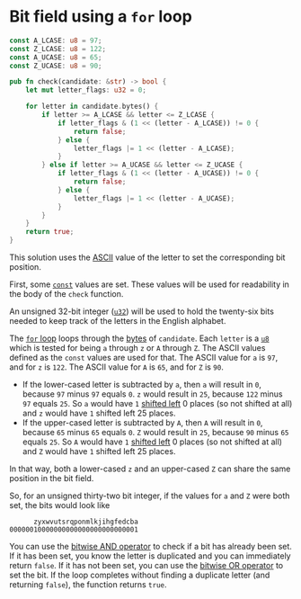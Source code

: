 # Bit field using a `for` loop

```rust
const A_LCASE: u8 = 97;
const Z_LCASE: u8 = 122;
const A_UCASE: u8 = 65;
const Z_UCASE: u8 = 90;

pub fn check(candidate: &str) -> bool {
    let mut letter_flags: u32 = 0;

    for letter in candidate.bytes() {
        if letter >= A_LCASE && letter <= Z_LCASE {
            if letter_flags & (1 << (letter - A_LCASE)) != 0 {
                return false;
            } else {
                letter_flags |= 1 << (letter - A_LCASE);
            }
        } else if letter >= A_UCASE && letter <= Z_UCASE {
            if letter_flags & (1 << (letter - A_UCASE)) != 0 {
                return false;
            } else {
                letter_flags |= 1 << (letter - A_UCASE);
            }
        }
    }
    return true;
}
```

This solution uses the [ASCII][ascii] value of the letter to set the corresponding bit position.

First, some [`const`][const] values are set.
These values will be used for readability in the body of the `check` function.

An unsigned 32-bit integer ([`u32`][u32]) will be used to hold the twenty-six bits needed
to keep track of the letters in the English alphabet.

The [`for` loop][for-loop] loops through the [bytes][bytes] of `candidate`.
Each `letter` is a [`u8`][u8] which is tested for being `a` through `z` or `A` through `Z`.
The ASCII values defined as the `const` values are used for that.
The ASCII value for `a` is `97`, and for `z` is `122`.
The ASCII value for `A` is `65`, and for `Z` is `90`.

- If the lower-cased letter is subtracted by `a`, then `a` will result in `0`, because `97` minus `97`  equals `0`.
`z` would result in `25`, because `122` minus `97` equals `25`.
So `a` would have `1` [shifted left][shift-left] 0 places (so not shifted at all) and `z` would have `1` shifted left 25 places.
- If the upper-cased letter is subtracted by `A`, then `A` will result in `0`, because `65` minus `65`  equals `0`.
`Z` would result in `25`, because `90` minus `65` equals `25`.
So `A` would have `1` [shifted left][shift-left] 0 places (so not shifted at all) and `Z` would have `1` shifted left 25 places.

In that way, both a lower-cased `z` and an upper-cased `Z` can share the same position in the bit field.

So, for an unsigned thirty-two bit integer, if the values for `a` and `Z` were both set, the bits would look like

```
      zyxwvutsrqponmlkjihgfedcba
00000010000000000000000000000001
```

You can use the [bitwise AND operator][and] to check if a bit has already been set.
If it has been set, you know the letter is duplicated and you can immediately return `false`.
If it has not been set, you can use the [bitwise OR operator][or] to set the bit.
If the loop completes without finding a duplicate letter (and returning `false`), the function returns `true`.

[ascii]: https://www.asciitable.com/
[const]: https://doc.rust-lang.org/std/keyword.const.html
[u32]: https://doc.rust-lang.org/std/primitive.u32.html
[for-loop]: https://doc.rust-lang.org/reference/expressions/loop-expr.html#iterator-loops
[bytes]: https://doc.rust-lang.org/std/primitive.str.html#method.bytes
[u8]: https://doc.rust-lang.org/std/primitive.u8.html
[shift-left]: https://doc.rust-lang.org/std/ops/trait.Shl.html
[and]: https://doc.rust-lang.org/std/ops/trait.BitAnd.html
[or]: https://doc.rust-lang.org/std/ops/trait.BitOr.html

